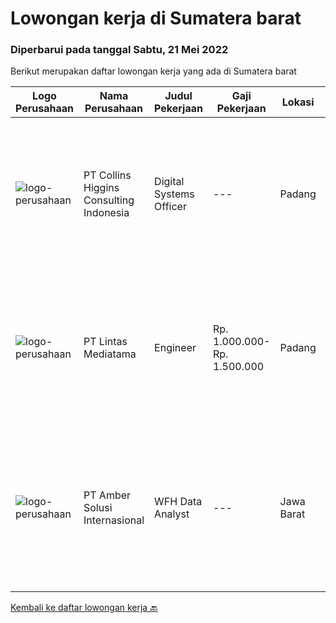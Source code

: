 
  # Lowongan kerja di Sumatera barat

  ### Diperbarui pada tanggal Sabtu, 21 Mei 2022

  Berikut merupakan daftar lowongan kerja yang ada di Sumatera barat

  |Logo Perusahaan | Nama Perusahaan | Judul Pekerjaan | Gaji Pekerjaan | Lokasi | Deskripsi | Tanggal diunggah | Pranala |
  | -------------- | --------------- | --------------- | --------- | --------- | -------------- | ------- | ----------- |
  |![logo-perusahaan](https://image-service-cdn.seek.com.au/48de91c1e494349115b407eb61ebad68acdd2955/ee4dce1061f3f616224767ad58cb2fc751b8d2dc)|PT Collins Higgins Consulting Indonesia|Digital Systems Officer|---|Padang|PT. Collins Higgins Commodities has designed, built and implemented a digital system that supports their field operations sourcing agricultural...|Jumat, 20 Mei 2022|https://www.jobstreet.co.id/id/job/digital-systems-officer-3877625?token=0~4963c9bd-6fef-4693-8722-4c91ccd0651f&sectionRank=1&jobId=jobstreet-id-job-3877625|
|![logo-perusahaan](https://image-service-cdn.seek.com.au/81590dc3cac80fa00dec6e170b545977db9894f0/ee4dce1061f3f616224767ad58cb2fc751b8d2dc)|PT Lintas Mediatama|Engineer|Rp. 1.000.000-Rp. 1.500.000|Padang|Pendidikan SMK/STM Listrik, TKJ atau Elektro, Usia Maksimal 27 Tahun Minimal memiliki pengalaman kerja selama 1 tahun di bidang yang sama Mampu...|Selasa, 10 Mei 2022|https://www.jobstreet.co.id/id/job/engineer-3866339?token=0~4963c9bd-6fef-4693-8722-4c91ccd0651f&sectionRank=2&jobId=jobstreet-id-job-3866339|
|![logo-perusahaan](https://i.ibb.co/sqvTCh9/112815900-stock-vector-no-image-available-icon-flat-vector.webp)|PT Amber Solusi Internasional|WFH Data Analyst|---|Jawa Barat|Benefits: Fully Working from Home Opportunity to work with foreign customers Attractive compensation benefit Duties and Responsibilities: Maintain...|Selasa, 10 Mei 2022|https://www.jobstreet.co.id/id/job/wfh-data-analyst-3876560?token=0~4963c9bd-6fef-4693-8722-4c91ccd0651f&sectionRank=3&jobId=jobstreet-id-job-3876560|


  [Kembali ke daftar lowongan kerja 🔙](../README.md#daftar-lowongan-kerja)
  